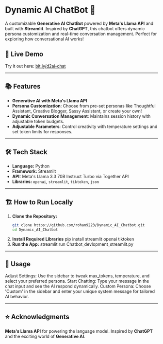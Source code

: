 # Dynamic AI ChatBot 🤖

A customizable **Generative AI ChatBot** powered by **Meta's Llama API** and built with **Streamlit**. Inspired by **ChatGPT**, this chatbot offers dynamic persona customization and real-time conversation management. Perfect for exploring how conversational AI works!

## 🚀 Live Demo
Try it out here: [bit.ly/d2ai-chat](https://bit.ly/d2ai-chat)

---

## 📚 Features
- **Generative AI with Meta's Llama API**  
- **Persona Customization**: Choose from pre-set personas like Thoughtful Assistant, Creative Blogger, Sassy Assistant, or create your own!
- **Dynamic Conversation Management**: Maintains session history with adjustable token budgets.
- **Adjustable Parameters**: Control creativity with temperature settings and set token limits for responses.

---

## 🛠️ Tech Stack
- **Language:** Python  
- **Framework:** Streamlit  
- **API:** Meta's Llama 3.3 70B Instruct Turbo via Together API  
- **Libraries:** `openai`, `streamlit`, `tiktoken`, `json`

---

## 🏗️ How to Run Locally

1. **Clone the Repository:**
   ```bash
   git clone https://github.com/rohan9223/Dynamic_AI_Chatbot.git
   cd Dynamic_AI_Chatbot
2. **Install Required Libraries**
   pip install streamlit openai tiktoken
4. **Run the App:**
   streamlit run Chatbot_devlopment_streamlit.py

---


## 🎨 Usage
Adjust Settings: Use the sidebar to tweak max_tokens, temperature, and select your preferred persona.
Start Chatting: Type your message in the chat input and see the AI respond dynamically.
Custom Persona: Choose 'Custom' in the sidebar and enter your unique system message for tailored AI behavior.

---

## ⭐ Acknowledgments
**Meta's Llama API** for powering the language model.
Inspired by **ChatGPT** and the exciting world of **Generative AI**.

